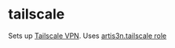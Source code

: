 # tailscale

Sets up [Tailscale VPN](https://tailscale.com/).
Uses [artis3n.tailscale role](https://github.com/artis3n/ansible-role-tailscale)
